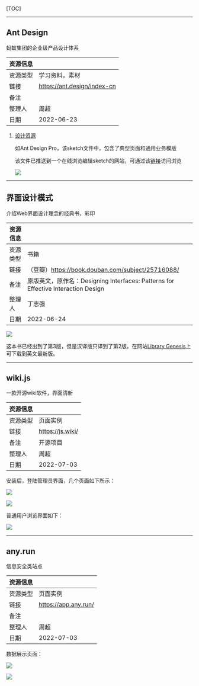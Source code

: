 [TOC]

---

## Ant Design

蚂蚁集团的企业级产品设计体系

| 资源信息 |                             |
| -------- | --------------------------- |
| 资源类型 | 学习资料，素材              |
| 链接     | https://ant.design/index-cn |
| 备注     |                             |
| 整理人   | 周超                        |
| 日期     | 2022-06-23                  |

1. [设计资源](https://ant.design/docs/resources-cn)

   如Ant Design Pro，该sketch文件中，包含了典型页面和通用业务模版

   该文件已推送到一个在线浏览编辑sketch的网站，可通过该[链接](https://js.design/f/ouA9e6?p=vfS7XzYrVQ)访问浏览

   ![](https://fastly.jsdelivr.net/gh/aoikuroba/graph-bed@main/czhou/20220623101335.png)

---

## 界面设计模式

介绍Web界面设计理念的经典书，彩印

| 资源信息 |                                                              |
| -------- | ------------------------------------------------------------ |
| 资源类型 | 书籍                                                         |
| 链接     | （豆瓣）https://book.douban.com/subject/25716088/            |
| 备注     | 原版英文，原作名：Designing Interfaces: Patterns for Effective Interaction Design |
| 整理人   | 丁志强                                                       |
| 日期     | 2022-06-24                                                   |

![](https://fastly.jsdelivr.net/gh/aoikuroba/graph-bed@main/zqding/16560511366641656051135719.png)

这本书已经出到了第3版，但是汉译版只译到了第2版。在网站[Library Genesis](http://libgen.rs/)上可下载到英文最新版。

---

## wiki.js

一款开源wiki软件，界面清新

| 资源信息 |                  |
| -------- | ---------------- |
| 资源类型 | 页面实例         |
| 链接     | https://js.wiki/ |
| 备注     | 开源项目         |
| 整理人   | 周超             |
| 日期     | 2022-07-03       |

安装后，登陆管理员界面，几个页面如下所示：

![](https://fastly.jsdelivr.net/gh/aoikuroba/graph-bed@main/czhou/20220703085348.png)

![](https://fastly.jsdelivr.net/gh/aoikuroba/graph-bed@main/czhou/20220703085145.png)

普通用户浏览界面如下：

![](https://fastly.jsdelivr.net/gh/aoikuroba/graph-bed@main/czhou/20220703085606.png)

---

## any.run

信息安全类站点

| 资源信息 |                      |
| -------- | -------------------- |
| 资源类型 | 页面实例             |
| 链接     | https://app.any.run/ |
| 备注     |                      |
| 整理人   | 周超                 |
| 日期     | 2022-07-03           |

数据展示页面：

![](https://fastly.jsdelivr.net/gh/aoikuroba/graph-bed@main/czhou/20220703102721.png)

![](https://fastly.jsdelivr.net/gh/aoikuroba/graph-bed@main/czhou/20220703102739.png)

